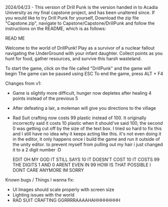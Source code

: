2024/04/23 - This version of Drill Punk is the version handed in to Acadia University
as my final capstone project, and has been unaltered since. If you would like to try
Drill Punk for yourself, Download the zip file "Capstone.zip", navigate to 
Capstone/Capstone/DrillPunk and follow the instructions on the README, which is as follows:

READ ME

Welcome to the world of DrillPunk! Play as a survivor of a nuclear fallout
navigating the UnderGround with your infant daughter. Collect points as
you hunt for food, gather resources, and survive this harsh wasteland.

To start the game, click on the file called "DrillPunk" and the game will begin
The game can be paused using ESC
To end the game, press ALT + F4

Changes from v1:

- Game is slightly more difficult, hunger now depletes after healing 4 points
  instead of the previous 5
- After defeating a lair, a moleman will give you directions to the village
- Rad Suit crafting now costs 99 plastic instead of 100. It originally 
  incorrectly said it costs 10 plastic when it should've said 100, the second 0
  was getting cut off by the size of the text box. I tried so hard to fix this 
  and I still have no idea why it keeps acting like this. it's not even doing 
  it in the editor, it only happens once i build the game and run it outside of 
  the unity editor. to prevent myself from pulling out my hair i just changed 
  it to a 2 digit number :D

  EDIT OH MY GOD IT STILL SAYS 10 IT DOESN'T COST 10 IT COSTS 99 THE DIGITS 1 
  AND 0 ARENT EVEN IN 99 HOW IS THAT POSSIBLE I DONT CARE ANYMORE IM SORRY

Known bugs / Things I wanna fix:

- UI Images should scale properly with screen size
- Lighting issues with the world
- RAD SUIT CRAFTING GGRRRRAAAAHAHHHHHHHH
